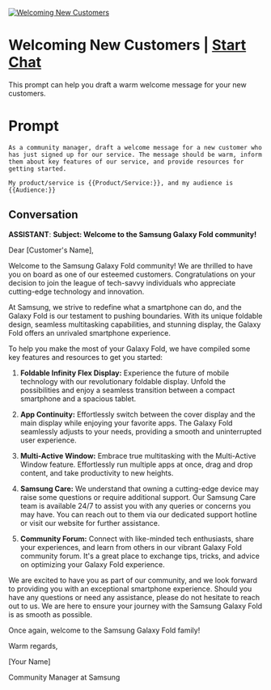 
[![Welcoming New Customers](https://flow-prompt-covers.s3.us-west-1.amazonaws.com/icon/cute/cute_1.png)](https://gptcall.net/chat.html?data=%7B%22contact%22%3A%7B%22id%22%3A%225x81InTeQpsZXXg87DSSr%22%2C%22flow%22%3Atrue%7D%7D)
# Welcoming New Customers | [Start Chat](https://gptcall.net/chat.html?data=%7B%22contact%22%3A%7B%22id%22%3A%225x81InTeQpsZXXg87DSSr%22%2C%22flow%22%3Atrue%7D%7D)
This prompt can help you draft a warm welcome message for your new customers. 

# Prompt

```
As a community manager, draft a welcome message for a new customer who has just signed up for our service. The message should be warm, inform them about key features of our service, and provide resources for getting started.

My product/service is {{Product/Service:}}, and my audience is {{Audience:}}

```

## Conversation

**ASSISTANT**: **Subject: Welcome to the Samsung Galaxy Fold community!**



Dear [Customer's Name],



Welcome to the Samsung Galaxy Fold community! We are thrilled to have you on board as one of our esteemed customers. Congratulations on your decision to join the league of tech-savvy individuals who appreciate cutting-edge technology and innovation.



At Samsung, we strive to redefine what a smartphone can do, and the Galaxy Fold is our testament to pushing boundaries. With its unique foldable design, seamless multitasking capabilities, and stunning display, the Galaxy Fold offers an unrivaled smartphone experience.



To help you make the most of your Galaxy Fold, we have compiled some key features and resources to get you started:



1. **Foldable Infinity Flex Display:** Experience the future of mobile technology with our revolutionary foldable display. Unfold the possibilities and enjoy a seamless transition between a compact smartphone and a spacious tablet.



2. **App Continuity:** Effortlessly switch between the cover display and the main display while enjoying your favorite apps. The Galaxy Fold seamlessly adjusts to your needs, providing a smooth and uninterrupted user experience.



3. **Multi-Active Window:** Embrace true multitasking with the Multi-Active Window feature. Effortlessly run multiple apps at once, drag and drop content, and take productivity to new heights.



4. **Samsung Care:** We understand that owning a cutting-edge device may raise some questions or require additional support. Our Samsung Care team is available 24/7 to assist you with any queries or concerns you may have. You can reach out to them via our dedicated support hotline or visit our website for further assistance.



5. **Community Forum:** Connect with like-minded tech enthusiasts, share your experiences, and learn from others in our vibrant Galaxy Fold community forum. It's a great place to exchange tips, tricks, and advice on optimizing your Galaxy Fold experience.



We are excited to have you as part of our community, and we look forward to providing you with an exceptional smartphone experience. Should you have any questions or need any assistance, please do not hesitate to reach out to us. We are here to ensure your journey with the Samsung Galaxy Fold is as smooth as possible.



Once again, welcome to the Samsung Galaxy Fold family!



Warm regards,



[Your Name]

Community Manager at Samsung



